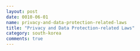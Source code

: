 ```yaml
---
layout: post
date: 0010-06-01
name: privacy-and-data-protection-related-laws
title: "Privacy and Data Protection-related Laws"
category: south-korea
comments: true
---
```



